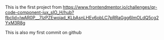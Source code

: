This is the first project from 
https://www.frontendmentor.io/challenges/qr-code-component-iux_sIO_H/hub?fbclid=IwAR0P__7IzPZEwoiad_KLbAsnLHEv6obLC7pRRaGgg6ImOLdQ5cg2YxM3R8g

This is also my first commit on github
